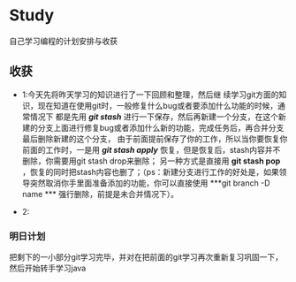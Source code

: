 # Study
自己学习编程的计划安排与收获

## 收获
* 1:今天先将昨天学习的知识进行了一下回顾和整理，然后继 续学习git方面的知识，现在知道在使用git时，一般修复什么bug或者要添加什么功能的时候，通常情况下
都是先用 ***git stash*** 进行一下保存，然后再新建一个分支，在这个新建的分支上面进行修复bug或者添加什么新的功能，完成任务后，再合并分支最后删除新建的这个分支，
由于前面提前保存了你的工作，所以当你要恢复你前面的工作时，一是用 ***git stash apply*** 恢复，但是恢复后，stash内容并不删除，你需要用git stash drop来删除；
另一种方式是直接用 ****git stash pop**** ，恢复的同时把stash内容也删了；（ps：新建分支进行工作的好处是，如果领导突然取消你手里面准备添加的功能，你可以直接使用 ***git branch -D name *** 强行删除，前提是未合并情况下）。

* 2:

### 明日计划
把剩下的一小部分git学习完毕，并对在把前面的git学习再次重新复习巩固一下，然后开始转手学习java
